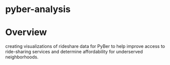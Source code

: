 # pyber-analysis

# Overview
creating visualizations of rideshare data for PyBer to help improve access to ride-sharing services and determine affordability for underserved neighborhoods.